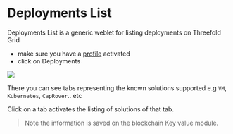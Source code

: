 # Deployments List

Deployments List is a generic weblet for listing deployments on Threefold Grid

- make sure you have a [profile](weblets/weblets_profile_manager) activated
- click on Deployments

![](weblets/img/deplist1.png)

There you can see tabs representing the known solutions supported e.g `VM`, `Kubernetes`, `CapRover`.. etc

Click on a tab activates the listing of solutions of that tab. 

> Note the information is saved on the blockchain Key value module.